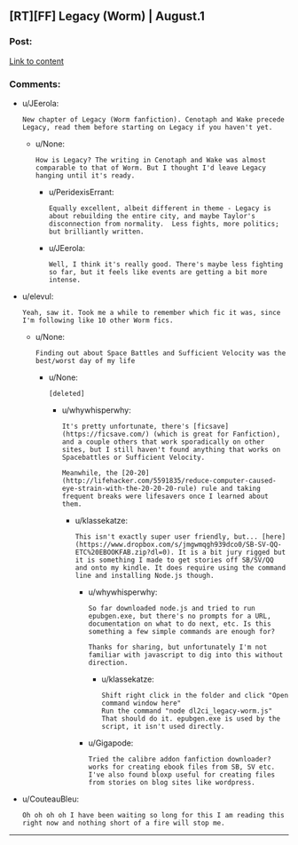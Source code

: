 ## [RT][FF] Legacy (Worm) | August.1

### Post:

[Link to content](https://forums.spacebattles.com/threads/legacy-worm.345448/page-79#post-21777397)

### Comments:

- u/JEerola:
  ```
  New chapter of Legacy (Worm fanfiction). Cenotaph and Wake precede Legacy, read them before starting on Legacy if you haven't yet.
  ```

  - u/None:
    ```
    How is Legacy? The writing in Cenotaph and Wake was almost comparable to that of Worm. But I thought I'd leave Legacy hanging until it's ready.
    ```

    - u/PeridexisErrant:
      ```
      Equally excellent, albeit different in theme - Legacy is about rebuilding the entire city, and maybe Taylor's disconnection from normality.  Less fights, more politics; but brilliantly written.
      ```

    - u/JEerola:
      ```
      Well, I think it's really good. There's maybe less fighting so far, but it feels like events are getting a bit more intense.
      ```

- u/elevul:
  ```
  Yeah, saw it. Took me a while to remember which fic it was, since I'm following like 10 other Worm fics.
  ```

  - u/None:
    ```
    Finding out about Space Battles and Sufficient Velocity was the best/worst day of my life
    ```

    - u/None:
      ```
      [deleted]
      ```

      - u/whywhisperwhy:
        ```
        It's pretty unfortunate, there's [ficsave](https://ficsave.com/) (which is great for Fanfiction), and a couple others that work sporadically on other sites, but I still haven't found anything that works on Spacebattles or Sufficient Velocity.

        Meanwhile, the [20-20](http://lifehacker.com/5591835/reduce-computer-caused-eye-strain-with-the-20-20-20-rule) rule and taking frequent breaks were lifesavers once I learned about them.
        ```

        - u/klassekatze:
          ```
          This isn't exactly super user friendly, but... [here](https://www.dropbox.com/s/jmgwmqgh939dco0/SB-SV-QQ-ETC%20EBOOKFAB.zip?dl=0). It is a bit jury rigged but it is something I made to get stories off SB/SV/QQ and onto my kindle. It does require using the command line and installing Node.js though.
          ```

          - u/whywhisperwhy:
            ```
            So far downloaded node.js and tried to run epubgen.exe, but there's no prompts for a URL, documentation on what to do next, etc. Is this something a few simple commands are enough for?

            Thanks for sharing, but unfortunately I'm not familiar with javascript to dig into this without direction.
            ```

            - u/klassekatze:
              ```
              Shift right click in the folder and click "Open command window here"
              Run the command "node dl2ci_legacy-worm.js"
              That should do it. epubgen.exe is used by the script, it isn't used directly.
              ```

          - u/Gigapode:
            ```
            Tried the calibre addon fanfiction downloader? works for creating ebook files from SB, SV etc. I've also found bloxp useful for creating files from stories on blog sites like wordpress.
            ```

- u/CouteauBleu:
  ```
  Oh oh oh oh I have been waiting so long for this I am reading this right now and nothing short of a fire will stop me.
  ```

---

